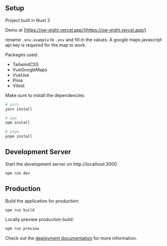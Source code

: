 ## Setup



Project built in Nuxt 3

Demo at [https://ow-eight.vercel.app/](https://ow-eight.vercel.app/)

rename `.env.example` to `.env` and fill in the values. A google maps javascript api key is required for the map to work.

Packages used:
   * TailwindCSS
   * VueGoogleMaps
   * VueUse
   * Pinia
   * Vitest


Make sure to install the dependencies:

```bash
# yarn
yarn install

# npm
npm install

# pnpm
pnpm install
```

## Development Server

Start the development server on http://localhost:3000

```bash
npm run dev
```

## Production

Build the application for production:

```bash
npm run build
```

Locally preview production build:

```bash
npm run preview
```

Check out the [deployment documentation](https://nuxt.com/docs/getting-started/deployment) for more information.
